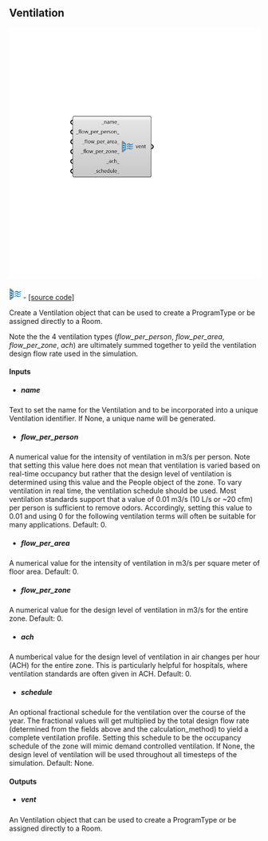 ## Ventilation

![](../../images/components/Ventilation.png)

![](../../images/icons/Ventilation.png) - [[source code]](https://github.com/ladybug-tools/honeybee-grasshopper-energy/blob/master/honeybee_grasshopper_energy/src//HB%20Ventilation.py)


Create a Ventilation object that can be used to create a ProgramType or be assigned directly to a Room. 

Note the the 4 ventilation types (_flow_per_person_, _flow_per_area_, _flow_per_zone_, _ach_) are ultimately summed together to yeild the ventilation design flow rate used in the simulation. 



#### Inputs
* ##### name 
Text to set the name for the Ventilation and to be incorporated into a unique Ventilation identifier. If None, a unique name will be generated. 
* ##### flow_per_person 
A numerical value for the intensity of ventilation in m3/s per person. Note that setting this value here does not mean that ventilation is varied based on real-time occupancy but rather that the design level of ventilation is determined using this value and the People object of the zone. To vary ventilation in real time, the ventilation schedule should be used. Most ventilation standards support that a value of 0.01 m3/s (10 L/s or ~20 cfm) per person is sufficient to remove odors. Accordingly, setting this value to 0.01 and using 0 for the following ventilation terms will often be suitable for many applications. Default: 0. 
* ##### flow_per_area 
A numerical value for the intensity of ventilation in m3/s per square meter of floor area. Default: 0. 
* ##### flow_per_zone 
A numerical value for the design level of ventilation in m3/s for the entire zone. Default: 0. 
* ##### ach 
A numberical value for the design level of ventilation in air changes per hour (ACH) for the entire zone. This is particularly helpful for hospitals, where ventilation standards are often given in ACH. Default: 0. 
* ##### schedule 
An optional fractional schedule for the ventilation over the course of the year. The fractional values will get multiplied by the total design flow rate (determined from the fields above and the calculation_method) to yield a complete ventilation profile. Setting this schedule to be the occupancy schedule of the zone will mimic demand controlled ventilation. If None, the design level of ventilation will be used throughout all timesteps of the simulation. Default: None. 

#### Outputs
* ##### vent
An Ventilation object that can be used to create a ProgramType or be assigned directly to a Room. 